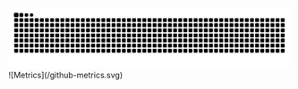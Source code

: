 <picture>
  <source media="(prefers-color-scheme: dark)" srcset="https://raw.githubusercontent.com/hesphoros/hesphoros/output/github-contribution-grid-snake-dark.svg">
  <source media="(prefers-color-scheme: light)" srcset="https://raw.githubusercontent.com/hesphoros/hesphoros/output/github-contribution-grid-snake.svg">
  <img alt="github contribution grid snake animation" src="https://raw.githubusercontent.com/hesphoros/hesphoros/output/github-contribution-grid-snake.svg">
</picture>
![Metrics](/github-metrics.svg)



